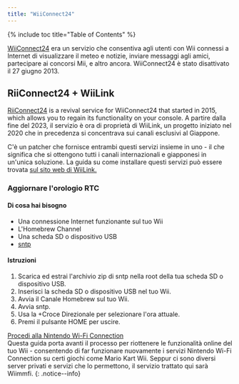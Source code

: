 ```yaml
---
title: "WiiConnect24"
---
```


{% include toc title="Table of Contents" %}
<!--
This guide provides the means of regaining WiiConnect24 functionality on your console via RiiConnect24.
Although not at all nessecary, it is a "nice to have" feature that was originally used for online connectivity in certain applications on the console.
These apps include the Forecast/News Channel, Nintendo Channel, Check Mii Out Channel, some Japan-exclusive channels, and more.
-->

[WiiConnect24](https://wikipedia.org/wiki/WiiConnect24) era un servizio che consentiva agli utenti con Wii connessi a Internet di visualizzare il meteo e notizie, inviare messaggi agli amici, partecipare ai concorsi Mii, e altro ancora. WiiConnect24 è stato disattivato il 27 giugno 2013.

## RiiConnect24 + WiiLink
[RiiConnect24](https://rc24.xyz) is a revival service for WiiConnect24 that started in 2015, which allows you to regain its functionality on your console. A partire dalla fine del 2023, il servizio è ora di proprietà di WiiLink, un progetto iniziato nel 2020 che in precedenza si concentrava sui canali esclusivi al Giappone.

C'è un patcher che fornisce entrambi questi servizi insieme in uno - il che significa che si ottengono tutti i canali internazionali e giapponesi in un'unica soluzione. La guida su come installare questi servizi può essere trovata [sul sito web di WiiLink.](https://www.wiilink24.com/guide/)

<!-- move this back to another page? or no -->
### Aggiornare l'orologio RTC

#### Di cosa hai bisogno
+ Una connessione Internet funzionante sul tuo Wii
+ L'Homebrew Channel
+ Una scheda SD o dispositivo USB
+ [sntp](https://oscwii.org/library/app/sntp)

#### Istruzioni
1. Scarica ed estrai l'archivio zip di sntp nella root della tua scheda SD o dispositivo USB.
1. Inserisci la scheda SD o dispositivo USB nel tuo Wii.
1. Avvia il Canale Homebrew sul tuo Wii.
1. Avvia sntp.
1. Usa la +Croce Direzionale per selezionare l'ora attuale.
1. Premi il pulsante HOME per uscire.

[Procedi alla Nintendo Wi-Fi Connection](wiimmfi)<br> Questa guida porta avanti il processo per riottenere le funzionalità online del tuo Wii - consentendo di far funzionare nuovamente i servizi Nintendo Wi-Fi Connection su certi giochi come Mario Kart Wii. Seppur ci sono diversi server privati e servizi che lo permettono, il servizio trattato qui sarà Wiimmfi.
{: .notice--info}
